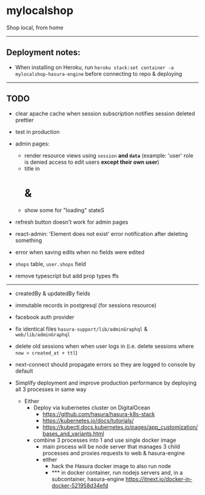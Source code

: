 # mylocalshop

Shop local, from home

---

## Deployment notes:

- When installing on Heroku, run `heroku stack:set container -a mylocalshop-hasura-engine` before connecting to repo & deploying

---

## TODO

- clear apache cache when session subscription notifies session deleted
prettier
- test in production

- admin pages:
    - render resource views using `session` **and `data`** (example: 'user' role is denied access to edit users **except their own user**)
    - title in <h1> & <head>
    - show some <Loader/> for "loading" stateS

- refresh button doesn't work for admin pages
- react-admin: 'Element does not exist' error notification after deleting something
- error when saving edits when no fields were edited

- `shops` table, `user.shops` field

- remove typescript but add prop types ffs

---

- createdBy & updatedBy fields
- immutable records in postgresql (for sessions resource)
- facebook auth provider
- fix identical files `hasura-support/lib/adminGraphql` & `web/lib/adminGraphql`
- delete old sessions when when user logs in (i.e. delete sessions where `now > created_at + ttl`)
- next-connect should propagate errors so they are logged to console by default

- Simplify deployment and improve production performance by deploying all 3 processes in same way
  - Either
    - Deploy via kubernetes cluster on DigitalOcean
      - https://github.com/hasura/hasura-k8s-stack
      - https://kubernetes.io/docs/tutorials/
      - https://kubectl.docs.kubernetes.io/pages/app_customization/bases_and_variants.html
    - combine 3 processes into 1 and use single docker image
      - main process will be node server that manages 3 child processes and proxies requests to web & hasura-engine
      - either
        - hack the Hasura docker image to also run node
        - *** in docker container, run nodejs servers and, in a subcontainer, hasura-engine https://itnext.io/docker-in-docker-521958d34efd
